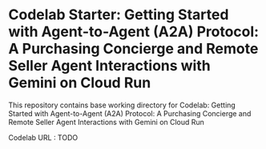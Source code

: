 # Codelab Starter: Getting Started with Agent-to-Agent (A2A) Protocol: A Purchasing Concierge and Remote Seller Agent Interactions with Gemini on Cloud Run

This repository contains base working directory for Codelab: Getting Started with Agent-to-Agent (A2A) Protocol: A Purchasing Concierge and Remote Seller Agent Interactions with Gemini on Cloud Run

Codelab URL : TODO
